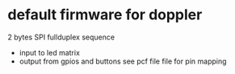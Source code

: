 # default firmware for doppler
 2 bytes SPI fullduplex sequence
- input to led matrix
- output from gpios and buttons see pcf file file for pin mapping
